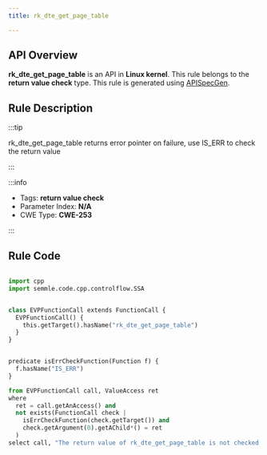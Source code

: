 ```yaml
---
title: rk_dte_get_page_table

---
```



## API Overview
**rk_dte_get_page_table** is an API in **Linux kernel**. This rule belongs to the **return value check** type. This rule is generated using [APISpecGen](../../tools/APISpecGen).
## Rule Description

:::tip

rk_dte_get_page_table returns error pointer on failure, use IS_ERR to check the return value

:::

:::info

- Tags: **return value check**
- Parameter Index: **N/A**
- CWE Type: **CWE-253**

:::

## Rule Code
```python

import cpp
import semmle.code.cpp.controlflow.SSA


class EVPFunctionCall extends FunctionCall {
  EVPFunctionCall() {
    this.getTarget().hasName("rk_dte_get_page_table")
  }
}


predicate isErrCheckFunction(Function f) {
  f.hasName("IS_ERR") 
}

from EVPFunctionCall call, ValueAccess ret
where
  ret = call.getAnAccess() and
  not exists(FunctionCall check |
    isErrCheckFunction(check.getTarget()) and
    check.getArgument(0).getAChild*() = ret
  )
select call, "The return value of rk_dte_get_page_table is not checked with IS_ERR."
    
```